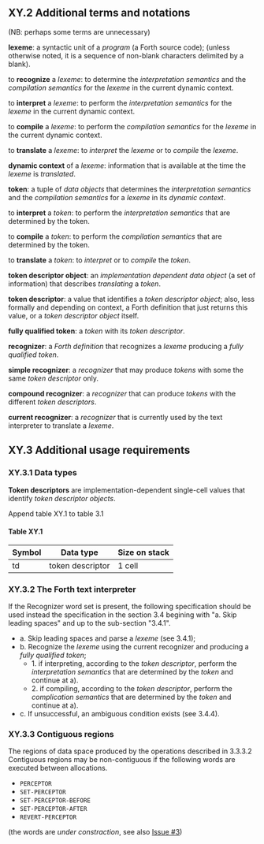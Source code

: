 ## XY.2 Additional terms and notations

(NB: perhaps some terms are unnecessary)

**lexeme**: a syntactic unit of a _program_ (a Forth source code); (unless otherwise noted, it is a sequence of non-blank characters delimited by a blank).

to **recognize** a _lexeme_: to determine the _interpretation semantics_ and the _compilation semantics_ for the _lexeme_ in the current dynamic context.

to **interpret** a _lexeme_: to perform the _interpretation semantics_ for the _lexeme_ in the current dynamic context.

to **compile** a _lexeme_: to perform the _compilation semantics_ for the _lexeme_ in the current dynamic context.

to **translate** a _lexeme_: to _interpret_ the _lexeme_ or to _compile_ the _lexeme_.

**dynamic context** of a _lexeme_: information that is available at the time the _lexeme_ is _translated_.

**token**: a tuple of _data objects_ that determines the _interpretation semantics_ and the _compilation semantics_ for a _lexeme_ in its _dynamic context_.

to **interpret** a _token_: to perform the _interpretation semantics_ that are determined by the token.

to **compile** a _token_: to perform the _compilation semantics_ that are determined by the token.

to **translate** a _token_: to _interpret_ or to _compile_ the _token_.

**token descriptor object**: an _implementation dependent_ _data object_ (a set of information) that describes _translating_ a _token_.

**token descriptor**: a value that identifies a _token descriptor object_;
also, less formally and depending on context,
a Forth definition that just returns this value,
or a _token descriptor object_ itself.

**fully qualified token**: a _token_ with its _token descriptor_.

**recognizer**: a _Forth definition_ that recognizes a _lexeme_ producing a _fully qualified token_.

**simple recognizer**: a _recognizer_ that may produce _tokens_ with some the same _token descriptor_ only.

**compound recognizer**: a _recognizer_ that can produce _tokens_ with the different _token descriptors_.

**current recognizer**: a _recognizer_ that is currently used by the text interpreter to translate a _lexeme_.



## XY.3 Additional usage requirements

### XY.3.1 Data types

**Token descriptors** are implementation-dependent single-cell values that identify _token descriptor objects_.

Append table XY.1 to table 3.1

#### Table XY.1
Symbol | Data type | Size on stack
-- | -- | --
td | token descriptor | 1 cell



### XY.3.2 The Forth text interpreter

If the Recognizer word set is present, the following specification should be used instead the specification in the section 3.4 begining with "a. Skip leading spaces" and up to the sub-section "3.4.1".

- a. Skip leading spaces and parse a _lexeme_ (see 3.4.1);
- b. Recognize the _lexeme_ using the current recognizer and producing a _fully qualified token_;
  -  1\. if interpreting, according to the _token descriptor_, perform the _interpretation semantics_ that are determined by the _token_ and continue at a).
  -  2\. if compiling, according to the _token descriptor_, perform the _complication semantics_ that are determined by the _token_ and continue at a).
- c. If unsuccessful, an ambiguous condition exists (see 3.4.4).



### XY.3.3 Contiguous regions

The regions of data space produced by the operations described in 3.3.3.2 Contiguous regions may be non-contiguous if the following words are executed between allocations. 

 - `PERCEPTOR`
 - `SET-PERCEPTOR`
 - `SET-PERCEPTOR-BEFORE`
 - `SET-PERCEPTOR-AFTER`
 - `REVERT-PERCEPTOR`

(the words are *under constraction*, see also [Issue #3](https://github.com/ForthHub/fep-recognizer/issues/3))
